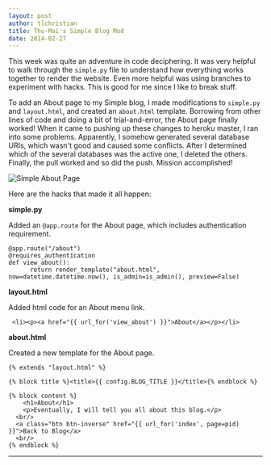 ```yaml
---
layout: post
author: tlchristian
title: Thu-Mai's Simple Blog Mod
date: 2014-02-27
---
```


This week was quite an adventure in code deciphering.  It was very helpful to walk through the `simple.py` file to understand how everything works together to render the website.  Even more helpful was using branches to experiment with hacks.  This is good for me since I like to break stuff.

To add an About page to my Simple blog, I made modifications to `simple.py` and `layout.html`, and created an `about.html` template.  Borrowing from other lines of code and doing a bit of trial-and-error, the About page finally worked!  When it came to pushing up these changes to heroku master, I ran into some problems.  Apparently, I somehow generated several database URIs, which wasn't good and caused some conflicts.  After I determined which of the several databases was the active one, I deleted the others.  Finally, the pull worked and so did the push.  Mission accomplished!

![Simple About Page](https://lh4.googleusercontent.com/-XWJl-_MOwzs/Uw-IOPGEEOI/AAAAAAAABB4/lO9esRc8VU4/w912-h429-no/Simple_about.png)


Here are the hacks that made it all happen:

**simple.py**

Added an `@app.route` for the About page, which includes authentication requirement.
```
@app.route("/about")
@requires_authentication
def view_about():
      return render_template("about.html", now=datetime.datetime.now(), is_admin=is_admin(), preview=False)		
```

**layout.html**

Added html code for an About menu link.
```
 <li><p><a href="{{ url_for('view_about') }}">About</a></p></li>
```

**about.html**

Created a new template for the About page.
```
{% extends "layout.html" %}

{% block title %}<title>{{ config.BLOG_TITLE }}</title>{% endblock %}

{% block content %}
	<h1>About</h1>
	<p>Eventually, I will tell you all about this blog.</p>
  <br/>
  <a class="btn btn-inverse" href="{{ url_for('index', page=pid) }}">Back to Blog</a>
  <br/>
{% endblock %}
```

---